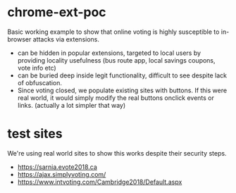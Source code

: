 # chrome-ext-poc

Basic working example to show that online voting is highly susceptible to in-browser attacks via extensions.

- can be hidden in popular extensions, targeted to local users by providing locality usefulness (bus route app, local savings coupons, vote info etc)
- can be buried deep inside legit functionality, difficult to see despite lack of obfuscation.
- Since voting closed, we populate existing sites with buttons. If this were real world, it would simply modify the real buttons onclick events or links. (actually a lot simpler that way)

# test sites

We're using real world sites to show this works despite their security steps.

- https://sarnia.evote2018.ca
- https://ajax.simplyvoting.com/
- https://www.intvoting.com/Cambridge2018/Default.aspx
